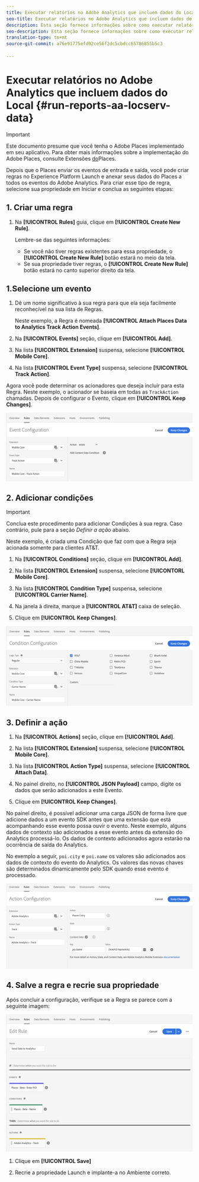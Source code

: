 ```yaml
---
title: Executar relatórios no Adobe Analytics que incluem dados do Local
seo-title: Executar relatórios no Adobe Analytics que incluem dados do Local
description: Esta seção fornece informações sobre como executar relatórios no Analytics que incluem dados de Locais.
seo-description: Esta seção fornece informações sobre como executar relatórios no Analytics que incluem dados de Locais.
translation-type: tm+mt
source-git-commit: a76e91775efd92ce56f2dc5cbdcc65786855b5c3

---
```



# Executar relatórios no Adobe Analytics que incluem dados do Local {#run-reports-aa-locserv-data}

>[!IMPORTANT]
>
>Este documento presume que você tenha o Adobe Places implementado em seu aplicativo. Para obter mais informações sobre a implementação do Adobe Places, consulte Extensões [do](/help/places-ext-aep-sdks/places-extension/places-extension.md)Places.

Depois que o Places enviar os eventos de entrada e saída, você pode criar regras no Experience Platform Launch e anexar seus dados do Places a todos os eventos do Adobe Analytics. Para criar esse tipo de regra, selecione sua propriedade em Iniciar e conclua as seguintes etapas:

## 1. Criar uma regra

1. Na **[!UICONTROL Rules]** guia, clique em **[!UICONTROL Create New Rule]**.

   Lembre-se das seguintes informações:
   * Se você não tiver regras existentes para essa propriedade, o **[!UICONTROL Create New Rule]** botão estará no meio da tela.
   * Se sua propriedade tiver regras, o **[!UICONTROL Create New Rule]** botão estará no canto superior direito da tela.

## 1.Selecione um evento

1. Dê um nome significativo à sua regra para que ela seja facilmente reconhecível na sua lista de Regras.

   Neste exemplo, a Regra é nomeada **[!UICONTROL Attach Places Data to Analytics Track Action Events]**.

2. Na **[!UICONTROL Events]** seção, clique em **[!UICONTROL Add]**.

3. Na lista **[!UICONTROL Extension]** suspensa, selecione **[!UICONTROL Mobile Core]**.

4. Na lista **[!UICONTROL Event Type]** suspensa, selecione **[!UICONTROL Track Action]**.

Agora você pode determinar os acionadores que deseja incluir para esta Regra. Neste exemplo, o acionador se baseia em todas as `TrackAction` chamadas. Depois de configurar o Evento, clique em **[!UICONTROL Keep Changes]**.

!["criar um evento"](/help/assets/ad-setEvent.png)


## 2. Adicionar condições

>[!IMPORTANT]
>
>Conclua este procedimento para adicionar Condições à sua regra. Caso contrário, pule para a seção *Definir a ação* abaixo.

Neste exemplo, é criada uma Condição que faz com que a Regra seja acionada somente para clientes AT&amp;T.

1. Na **[!UICONTROL Conditions]** seção, clique em **[!UICONTROL Add]**.

2. Na lista **[!UICONTROL Extension]** suspensa, selecione **[!UICONTORL Mobile Core]**.

3. Na lista **[!UICONTROL Condition Type]** suspensa, selecione **[!UICONTROL Carrier Name]**.

4. Na janela à direita, marque a **[!UICONTROL AT&T]** caixa de seleção.

5. Clique em **[!UICONTROL Keep Changes]**.

!["criar uma condição"](/help/assets/ad-setCondition.png)

## 3. Definir a ação

1. Na **[!UICONTROL Actions]** seção, clique em **[!UICONTROL Add]**.

2. Na lista **[!UICONTROL Extension]** suspensa, selecione **[!UICONTROL Mobile Core]**.

3. Na lista **[!UICONTROL Action Type]** suspensa, selecione **[!UICONTROL Attach Data]**.

4. No painel direito, no **[!UICONTROL JSON Payload]** campo, digite os dados que serão adicionados a este Evento.

5. Clique em **[!UICONTROL Keep Changes]**.

No painel direito, é possível adicionar uma carga JSON de forma livre que adicione dados a um evento SDK antes que uma extensão que está acompanhando esse evento possa ouvir o evento. Neste exemplo, alguns dados de contexto são adicionados a esse evento antes da extensão do Analytics processá-lo. Os dados de contexto adicionados agora estarão na ocorrência de saída do Analytics.

No exemplo a seguir, `poi.city` e `poi.name` os valores são adicionados aos dados de contexto do evento do Analytics. Os valores das novas chaves são determinados dinamicamente pelo SDK quando esse evento é processado.

!["criar uma ação"](/help/assets/pt-setAction.png)

## 4. Salve a regra e recrie sua propriedade

Após concluir a configuração, verifique se a Regra se parece com a seguinte imagem:

!["a regra está completa."](/help/assets/pt-ruleComplete.png)

1. Clique em **[!UICONTROL Save]**

2. Recrie a propriedade Launch e implante-a no Ambiente correto.
